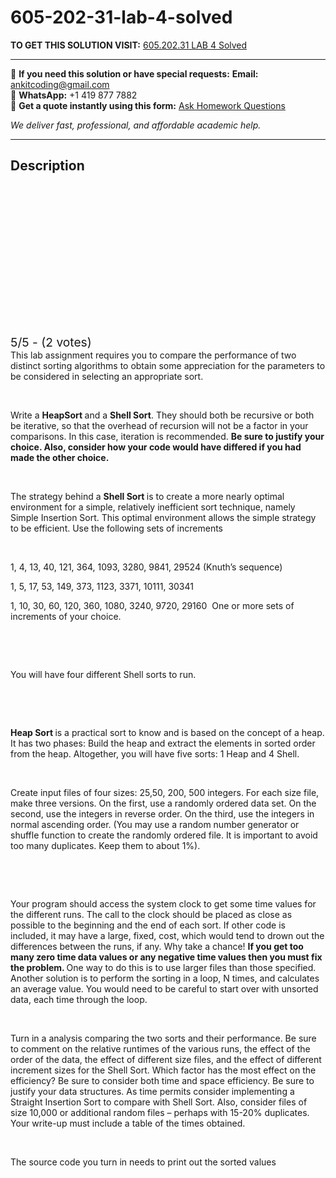 # 605-202-31-lab-4-solved
**TO GET THIS SOLUTION VISIT:** [605.202.31 LAB 4 Solved](https://www.ankitcodinghub.com/product/605-202-31-data-structures-lab-4-solved/)


---

📩 **If you need this solution or have special requests:** **Email:** ankitcoding@gmail.com  
📱 **WhatsApp:** +1 419 877 7882  
📄 **Get a quote instantly using this form:** [Ask Homework Questions](https://www.ankitcodinghub.com/services/ask-homework-questions/)

*We deliver fast, professional, and affordable academic help.*

---

<h2>Description</h2>



<div class="kk-star-ratings kksr-auto kksr-align-center kksr-valign-top" data-payload="{&quot;align&quot;:&quot;center&quot;,&quot;id&quot;:&quot;126591&quot;,&quot;slug&quot;:&quot;default&quot;,&quot;valign&quot;:&quot;top&quot;,&quot;ignore&quot;:&quot;&quot;,&quot;reference&quot;:&quot;auto&quot;,&quot;class&quot;:&quot;&quot;,&quot;count&quot;:&quot;2&quot;,&quot;legendonly&quot;:&quot;&quot;,&quot;readonly&quot;:&quot;&quot;,&quot;score&quot;:&quot;5&quot;,&quot;starsonly&quot;:&quot;&quot;,&quot;best&quot;:&quot;5&quot;,&quot;gap&quot;:&quot;4&quot;,&quot;greet&quot;:&quot;Rate this product&quot;,&quot;legend&quot;:&quot;5\/5 - (2 votes)&quot;,&quot;size&quot;:&quot;24&quot;,&quot;title&quot;:&quot;605.202.31    LAB 4 Solved&quot;,&quot;width&quot;:&quot;138&quot;,&quot;_legend&quot;:&quot;{score}\/{best} - ({count} {votes})&quot;,&quot;font_factor&quot;:&quot;1.25&quot;}">

<div class="kksr-stars">

<div class="kksr-stars-inactive">
            <div class="kksr-star" data-star="1" style="padding-right: 4px">


<div class="kksr-icon" style="width: 24px; height: 24px;"></div>
        </div>
            <div class="kksr-star" data-star="2" style="padding-right: 4px">


<div class="kksr-icon" style="width: 24px; height: 24px;"></div>
        </div>
            <div class="kksr-star" data-star="3" style="padding-right: 4px">


<div class="kksr-icon" style="width: 24px; height: 24px;"></div>
        </div>
            <div class="kksr-star" data-star="4" style="padding-right: 4px">


<div class="kksr-icon" style="width: 24px; height: 24px;"></div>
        </div>
            <div class="kksr-star" data-star="5" style="padding-right: 4px">


<div class="kksr-icon" style="width: 24px; height: 24px;"></div>
        </div>
    </div>

<div class="kksr-stars-active" style="width: 138px;">
            <div class="kksr-star" style="padding-right: 4px">


<div class="kksr-icon" style="width: 24px; height: 24px;"></div>
        </div>
            <div class="kksr-star" style="padding-right: 4px">


<div class="kksr-icon" style="width: 24px; height: 24px;"></div>
        </div>
            <div class="kksr-star" style="padding-right: 4px">


<div class="kksr-icon" style="width: 24px; height: 24px;"></div>
        </div>
            <div class="kksr-star" style="padding-right: 4px">


<div class="kksr-icon" style="width: 24px; height: 24px;"></div>
        </div>
            <div class="kksr-star" style="padding-right: 4px">


<div class="kksr-icon" style="width: 24px; height: 24px;"></div>
        </div>
    </div>
</div>


<div class="kksr-legend" style="font-size: 19.2px;">
            5/5 - (2 votes)    </div>
    </div>
This lab assignment requires you to compare the performance of two distinct sorting algorithms to obtain some appreciation for the parameters to be considered in selecting an appropriate sort.

&nbsp;

Write a <strong>HeapSort </strong>and a <strong>Shell Sort</strong>. They should both be recursive or both be iterative, so that the overhead of recursion will not be a factor in your comparisons. In this case, iteration is recommended. <strong>Be sure to justify your choice. Also, consider how your code would have differed if you had made the other choice.&nbsp; </strong>

&nbsp;

The strategy behind a <strong>Shell Sort </strong>is to create a more nearly optimal environment for a simple, relatively inefficient sort technique, namely Simple Insertion Sort. This optimal environment allows the simple strategy to be efficient. Use the following sets of increments

&nbsp;

1, 4, 13, 40, 121, 364, 1093, 3280, 9841, 29524 (Knuth’s sequence)

1, 5, 17, 53, 149, 373, 1123, 3371, 10111, 30341

1, 10, 30, 60, 120, 360, 1080, 3240, 9720, 29160&nbsp; One or more sets of increments of your choice.

&nbsp;

&nbsp;

You will have four different Shell sorts to run.

&nbsp;

&nbsp;

<strong>Heap Sort </strong>is a practical sort to know and is based on the concept of a heap. It has two phases: Build the heap and extract the elements in sorted order from the heap. Altogether, you will have five sorts: 1 Heap and 4 Shell.

&nbsp;

Create input files of four sizes: 25,50, 200, 500 integers. For each size file, make three versions. On the first, use a randomly ordered data set. On the second, use the integers in reverse order. On the third, use the integers in normal ascending order. (You may use a random number generator or shuffle function to create the randomly ordered file. It is important to avoid too many duplicates. Keep them to about 1%).

&nbsp;

&nbsp;

Your program should access the system clock to get some time values for the different runs. The call to the clock should be placed as close as possible to the beginning and the end of each sort. If other code is included, it may have a large, fixed, cost, which would tend to drown out the differences between the runs, if any. Why take a chance! <strong>If you get too many zero time data values or any negative time values then you must fix the problem. </strong>One way to do this is to use larger files than those specified. Another solution is to perform the sorting in a loop, N times, and calculates an average value. You would need to be careful to start over with unsorted data, each time through the loop.

&nbsp;

Turn in a analysis comparing the two sorts and their performance. Be sure to comment on the relative runtimes of the various runs, the effect of the order of the data, the effect of different size files, and the effect of different increment sizes for the Shell Sort. Which factor has the most effect on the efficiency? Be sure to consider both time and space efficiency. Be sure to justify your data structures. As time permits consider implementing a Straight Insertion Sort to compare with Shell Sort. Also, consider files of size 10,000 or additional random files – perhaps with 15-20% duplicates. Your write-up must include a table of the times obtained.

&nbsp;

The source code you turn in needs to print out the sorted values
